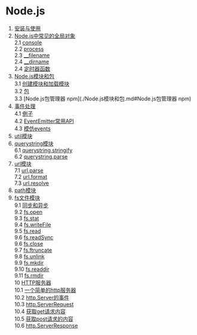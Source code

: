 # Node.js
1. [安装与使用](./安装与使用.md)
2. [Node.js中常见的全局对象](./Node.js中常见的全局对象.md)    
 2.1 [console](./Node.js中常见的全局对象.md#console)    
 2.2 [process](./Node.js中常见的全局对象.md#process)    
 2.3 [__filename](./Node.js中常见的全局对象.md#__filename)    
 2.4 [__dirname](./Node.js中常见的全局对象.md#__dirname)    
 2.4 [定时器函数](./Node.js中常见的全局对象.md#定时器函数)    
3. [Node.js模块和包](./Node.js模块和包.md)    
 3.1 [创建模块和加载模块](./Node.js模块和包.md#创建模块和加载模块)    
 3.2 [包](./Node.js模块和包.md#包)    
 3.3 [Node.js包管理器 npm](./Node.js模块和包.md#Node.js包管理器 npm)    
4. [事件处理](./Node.js中的事件处理.md)    
 4.1 [例子](./Node.js中的事件处理.md#一个简单的例子)    
 4.2 [EventEmitter常用API](./Node.js中的事件处理.md#eventemitter常用api)    
 4.3 [模仿events](./Node.js中的事件处理.md#模仿events)    
5. [util模块](./util模块.md)    
6. [querystring模块](./querystring模块.md)    
 6.1 [querystring.stringify](./querystring模块.md#querystringstringify)    
 6.2 [querystring.parse](./querystring模块.md#querystringparse)    
7. [url模块](./url模块.md)    
 7.1 [url.parse](./url模块.md#urlparse)    
 7.2 [url.format](./url模块.md#urlformat)    
 7.3 [url.resolve](./url模块.md#urlresolve)    
8. [path模块](./path模块.md)    
9. [fs文件模块](./fs文件模块.md)    
 9.1 [同步和异步](./fs文件模块.md#同步和异步)    
 9.2 [fs.open](./fs文件模块.md#fsopen)    
 9.3 [fs.stat](./fs文件模块.md#fsstat)    
 9.4 [fs.writeFile](./fs文件模块.md#fswriteFile)    
 9.5 [fs.read](./fs文件模块.md#fsread)    
 9.6 [fs.readSync](./fs文件模块.md#fsreadSync)    
 9.6 [fs.close](./fs文件模块.md#fsclose)    
 9.7 [fs.ftruncate](./fs文件模块.md#fsftruncate)    
 9.8 [fs.unlink](./fs文件模块.md#fsunlink)    
 9.9 [fs.mkdir](./fs文件模块.md#fsmkdir)    
 9.10 [fs.readdir](./fs文件模块.md#fsreaddir)    
 9.11 [fs.rmdir](./fs文件模块.md#fsrmdir)    
10 [HTTP服务器](./HTTP服务器.md)    
 10.1 [一个简单的http服务器](./HTTP服务器.md#一个简单的http服务器)    
 10.2 [http.Server的事件](./HTTP服务器.md#httpserver的事件)    
 10.3 [http.ServerRequest](./HTTP服务器.md#httpserverrequest)    
 10.4 [获取get请求内容](./HTTP服务器.md#获取get请求内容)    
 10.5 [获取post请求的内容](./HTTP服务器.md#获取post请求的内容)    
 10.6 [http.ServerResponse](./HTTP服务器.md#httpserverresponse)    

